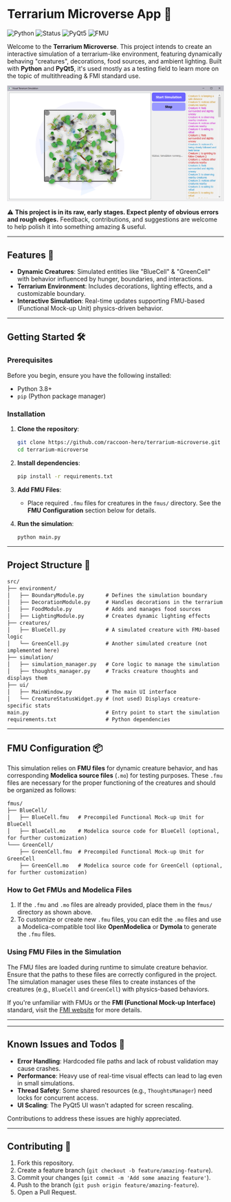 # Terrarium Microverse App 🌿

![Python](https://img.shields.io/badge/Python-3.8+-blue?logo=python&logoColor=white)
![Status](https://img.shields.io/badge/Status-Alpha-red)
![PyQt5](https://img.shields.io/badge/Framework-PyQt5-008080?logo=qt&logoColor=white)
![FMU](https://img.shields.io/badge/Powered_by-FMU-orange)

Welcome to the **Terrarium Microverse**. This project intends to create an interactive simulation of a terrarium-like environment, featuring dynamically behaving "creatures", decorations, food sources, and ambient lighting. Built with **Python** and **PyQt5**, it's used mostly as a testing field to learn more on the topic of multithreading & FMI standard use.

![Simulation Example](assets/simulation_example_v11.png)

⚠️ **This project is in its raw, early stages. Expect plenty of obvious errors and rough edges.** Feedback, contributions, and suggestions are welcome to help polish it into something amazing & useful.

---

## Features 🚀

- **Dynamic Creatures**: Simulated entities like "BlueCell" & "GreenCell" with behavior influenced by hunger, boundaries, and interactions.
- **Terrarium Environment**: Includes decorations, lighting effects, and a customizable boundary.
- **Interactive Simulation**: Real-time updates supporting FMU-based (Functional Mock-up Unit) physics-driven behavior.

---

## Getting Started 🛠️

### Prerequisites

Before you begin, ensure you have the following installed:

- Python 3.8+
- `pip` (Python package manager)

### Installation

1. **Clone the repository**:
    ```bash
    git clone https://github.com/raccoon-hero/terrarium-microverse.git
    cd terrarium-microverse
    ```

2. **Install dependencies**:
    ```bash
    pip install -r requirements.txt
    ```

3. **Add FMU Files**:
    - Place required `.fmu` files for creatures in the `fmus/` directory. See the **FMU Configuration** section below for details.

4. **Run the simulation**:
    ```bash
    python main.py
    ```

---

## Project Structure 📂

```plaintext
src/
├── environment/
│   ├── BoundaryModule.py       # Defines the simulation boundary
│   ├── DecorationModule.py     # Handles decorations in the terrarium
│   ├── FoodModule.py           # Adds and manages food sources
│   ├── LightingModule.py       # Creates dynamic lighting effects
├── creatures/
│   ├── BlueCell.py             # A simulated creature with FMU-based logic
│   └── GreenCell.py            # Another simulated creature (not implemented here)
├── simulation/
│   ├── simulation_manager.py   # Core logic to manage the simulation
│   ├── thoughts_manager.py     # Tracks creature thoughts and displays them
├── ui/
│   ├── MainWindow.py           # The main UI interface
│   └── CreatureStatusWidget.py # (not used) Displays creature-specific stats
main.py                         # Entry point to start the simulation
requirements.txt                # Python dependencies
```

---

## FMU Configuration 📦

This simulation relies on **FMU files** for dynamic creature behavior, and has corresponding **Modelica source files** (`.mo`) for testing purposes. These `.fmu` files are necessary for the proper functioning of the creatures and should be organized as follows:

```plaintext
fmus/
├── BlueCell/
│   ├── BlueCell.fmu   # Precompiled Functional Mock-up Unit for BlueCell
│   ├── BlueCell.mo    # Modelica source code for BlueCell (optional, for further customization)
└─── GreenCell/
    ├── GreenCell.fmu  # Precompiled Functional Mock-up Unit for GreenCell
    ├── GreenCell.mo   # Modelica source code for GreenCell (optional, for further customization)
```


### How to Get FMUs and Modelica Files

1. If the `.fmu` and `.mo` files are already provided, place them in the `fmus/` directory as shown above.
2. To customize or create new `.fmu` files, you can edit the `.mo` files and use a Modelica-compatible tool like **OpenModelica** or **Dymola** to generate the `.fmu` files.

### Using FMU Files in the Simulation

The FMU files are loaded during runtime to simulate creature behavior. Ensure that the paths to these files are correctly configured in the project. The simulation manager uses these files to create instances of the creatures (e.g., `BlueCell` and `GreenCell`) with physics-based behaviors.

If you're unfamiliar with FMUs or the **FMI (Functional Mock-up Interface)** standard, visit the [FMI website](https://fmi-standard.org/) for more details.

---


---

## Known Issues and Todos 🐛

- **Error Handling**: Hardcoded file paths and lack of robust validation may cause crashes.
- **Performance**: Heavy use of real-time visual effects can lead to lag even in small simulations.
- **Thread Safety**: Some shared resources (e.g., `ThoughtsManager`) need locks for concurrent access.
- **UI Scaling**: The PyQt5 UI wasn't adapted for screen rescaling.

Contributions to address these issues are highly appreciated.

---

## Contributing 🤝

1. Fork this repository.
2. Create a feature branch (`git checkout -b feature/amazing-feature`).
3. Commit your changes (`git commit -m 'Add some amazing feature'`).
4. Push to the branch (`git push origin feature/amazing-feature`).
5. Open a Pull Request.
